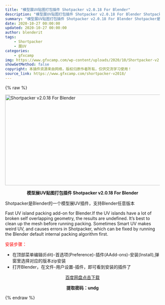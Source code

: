```yaml
---
title: "模型展UV贴图打包插件 Shotpacker v2.0.18 For Blender"
description: "模型展UV贴图打包插件 Shotpacker v2.0.18 For Blender Shotpacker是Blender的一个模型展UV插件，支持Blender任意版本 Fast UV island..."
summary: "模型展UV贴图打包插件 Shotpacker v2.0.18 For Blender Shotpacker是Blender的一个模型展UV插件，支持Blender任意版本 Fast UV island..."
date: 2020-10-27 00:00:00
updated: 2020-10-27 00:00:00
author: blenderit
tags: 
    - Shortpacker
    - 展UV
categories:
    - gfxcamp
img: https://www.gfxcamp.com/wp-content/uploads/2020/10/Shortpacker-v2.0.18-For-Blender.jpg
showGetMethod: false
copyright: 本插件资源来自网络，版权归原作者所有，仅供交流学习使用！
source_link: https://www.gfxcamp.com/shortpacker-v2018/
---
```


{% raw %}
<div><p><img decoding="async" class="aligncenter size-full wp-image-89677" src="https://www.gfxcamp.com/wp-content/uploads/2020/10/Shortpacker-v2.0.18-For-Blender.jpg" data-src="https://www.gfxcamp.com/wp-content/uploads/2020/10/Shortpacker-v2.0.18-For-Blender.jpg" alt="Shortpacker v2.0.18 For Blender" width="590" height="295" data-srcset="https://www.gfxcamp.com/wp-content/uploads/2020/10/Shortpacker-v2.0.18-For-Blender.jpg 590w, https://www.gfxcamp.com/wp-content/uploads/2020/10/Shortpacker-v2.0.18-For-Blender-150x75.jpg 150w, https://www.gfxcamp.com/wp-content/uploads/2020/10/Shortpacker-v2.0.18-For-Blender-160x80.jpg 160w, https://www.gfxcamp.com/wp-content/uploads/2020/10/Shortpacker-v2.0.18-For-Blender-490x245.jpg 490w" data-sizes="(max-width: 590px) 100vw, 590px"></p><p style="text-align: center;"><strong>模型展UV贴图打包插件 Shotpacker v2.0.18 For Blender</strong></p><p style="text-align: left;">Shotpacker是Blender的一个模型展UV插件，支持Blender任意版本</p><p style="text-align: left;">Fast UV island packing add-on for Blender.If the UV islands have a lot of broken self overlapping geometry, the results are undefined. It’s best to clean up the mesh before running packing. Sometimes Smart UV makes weird UV, and causes errors in Shotpacker, which can be fixed by running the Blender default internal packing algorithm first.</p><p style="text-align: left;"><span style="color: #ff0000;">安装步骤：</span></p><ul>
<li>在顶部菜单编辑(Edit)-首选项(Preference)-插件(AAdd-ons)-安装(Install),弹窗里选择对应的版本zip安装</li>
<li>打开Blender，在文件-用户设置-插件，即可看到安装的插件了</li>
</ul><p style="text-align: center;"><a class="maxbutton-3 maxbutton maxbutton-baidu" target="_blank" rel="noopener" href="https://pan.baidu.com/s/1pkBpzOHt3-RG70cIGIOeiw"><span class="mb-text">百度网盘点击下载</span></a></p><p style="text-align: center;"><strong>提取密码：undg</strong></p></div>
<div style="display: none">gfxcamp</div>
{% endraw %}